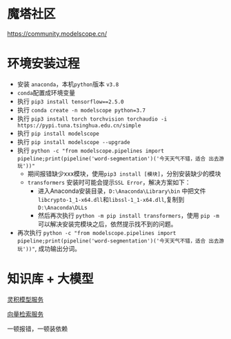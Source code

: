 # 魔塔社区

https://community.modelscope.cn/ 

# 环境安装过程

* 安装 `anaconda`，本机`python`版本 `v3.8`
* `conda`配置成环境变量
* 执行 `pip3 install tensorflow==2.5.0`
* 执行 `conda create -n modelscope python=3.7`
* 执行 `pip3 install torch torchvision torchaudio -i https://pypi.tuna.tsinghua.edu.cn/simple` 
* 执行 `pip install modelscope`
* 执行 `pip install modelscope --upgrade`
* 执行 `python -c "from modelscope.pipelines import pipeline;print(pipeline('word-segmentation')('今天天气不错，适合 出去游玩'))"`
  - 期间报错缺少xxx模块，使用`pip3 install [模块]`，分别安装缺少的模块 
  - `transformers` 安装时可能会提示`SSL Error`，解决方案如下：
    - 进入Anaconda安装目录，`D:\Anaconda\Library\bin` 中把文件`libcrypto-1_1-x64.dll`和`libssl-1_1-x64.dll`,复制到`D:\Anaconda\DLLs`
    - 然后再次执行 `python -m pip install transformers`，使用 `pip -m`可以解决安装完模块之后，依然提示找不到的问题。
* 再次执行 `python -c "from modelscope.pipelines import pipeline;print(pipeline('word-segmentation')('今天天气不错，适合 出去游玩'))"`, 成功输出分词。

# 知识库 + 大模型
 
[灵积模型服务](https://dashscope.console.aliyun.com/overview)

[向量检索服务](https://dashvector.console.aliyun.com/cn-hangzhou/overview)

一顿报错，一顿装依赖